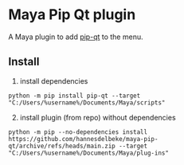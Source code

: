 # Maya Pip Qt plugin

A Maya plugin to add [pip-qt](https://github.com/hannesdelbeke/pip-qt) to the menu. 

## Install
1. install dependencies
```
python -m pip install pip-qt --target "C:/Users/%username%/Documents/Maya/scripts"
```
2. install plugin (from repo) without dependencies
```
python -m pip --no-dependencies install https://github.com/hannesdelbeke/maya-pip-qt/archive/refs/heads/main.zip --target "C:/Users/%username%/Documents/Maya/plug-ins"
```
